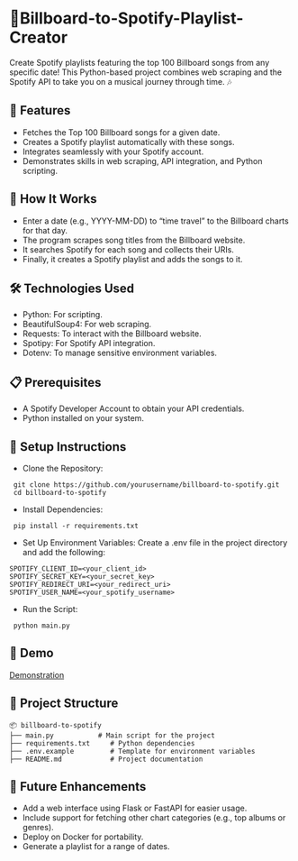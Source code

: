 # 🎵Billboard-to-Spotify-Playlist-Creator

Create Spotify playlists featuring the top 100 Billboard songs from any specific date! This Python-based project combines web scraping and the Spotify API to take you on a musical journey through time. 🎶

## 📌 Features

- Fetches the Top 100 Billboard songs for a given date.
- Creates a Spotify playlist automatically with these songs.
- Integrates seamlessly with your Spotify account.
- Demonstrates skills in web scraping, API integration, and Python scripting.

 ## 🚀 How It Works

 - Enter a date (e.g., YYYY-MM-DD) to “time travel” to the Billboard charts for that day.
 - The program scrapes song titles from the Billboard website.
 - It searches Spotify for each song and collects their URIs.
 - Finally, it creates a Spotify playlist and adds the songs to it.

 ## 🛠️ Technologies Used

 - Python: For scripting.
 - BeautifulSoup4: For web scraping.
 - Requests: To interact with the Billboard website.
 - Spotipy: For Spotify API integration.
 - Dotenv: To manage sensitive environment variables.

 ## 📋 Prerequisites

- A Spotify Developer Account to obtain your API credentials.
- Python installed on your system.

 ## 🔧 Setup Instructions

- Clone the Repository:
```
 git clone https://github.com/yourusername/billboard-to-spotify.git
 cd billboard-to-spotify
```
- Install Dependencies:
```
 pip install -r requirements.txt
```
- Set Up Environment Variables:
  Create a .env file in the project directory and add the following:
```
SPOTIFY_CLIENT_ID=<your_client_id>
SPOTIFY_SECRET_KEY=<your_secret_key>
SPOTIFY_REDIRECT_URI=<your_redirect_uri>
SPOTIFY_USER_NAME=<your_spotify_username>
```

- Run the Script:
```
 python main.py
```

##  🎉 Demo

[Demonstration](https://drive.google.com/file/d/1Mrig62-L1NS5-hC5iPTMMXMlalTDA4Y-/view?usp=sharing)

## 📝 Project Structure
```
📦 billboard-to-spotify
├── main.py           # Main script for the project
├── requirements.txt     # Python dependencies
├── .env.example         # Template for environment variables
├── README.md            # Project documentation
```

## 🚀 Future Enhancements

- Add a web interface using Flask or FastAPI for easier usage.
- Include support for fetching other chart categories (e.g., top albums or genres).
- Deploy on Docker for portability.
- Generate a playlist for a range of dates.

 
